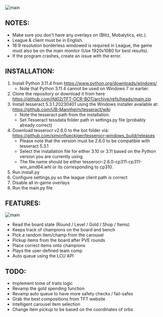 ![main](https://i.imgur.com/roX0N3C.png)

## NOTES:
- Make sure you don't have any overlays on (Blitz, Mobalytics, etc.).
- League & client must be in English.
- 16:9 resolution borderless windowed is required in League, the game must also be on the main monitor (Use 1920x1080 for best results).
- If the program crashes, create an issue with the error.

## INSTALLATION:
1. Install Python 3.11.4 from https://www.python.org/downloads/windows/
   - Note that Python 3.11.4 cannot be used on Windows 7 or earlier.
2. Clone the repository or download it from here https://github.com/jfd02/TFT-OCR-BOT/archive/refs/heads/main.zip
3. Install tesseract 5.3.1.20230401 using the Windows installer available at: https://github.com/UB-Mannheim/tesseract/wiki
   - Note the tesseract path from the installation.
   - Set Tesseract tessdata folder path in settings.py file (probably already correct)
4. Download tesserocr v2.6.0 to the bot folder via: https://github.com/simonflueckiger/tesserocr-windows_build/releases
   - Please note that the version must be 2.6.0 to be compatible with tesseract 5.3.1
   - Select the installation file for either 3.10 or 3.11 based on the Python version you are currently using
   - The file name should be either tesserocr-2.6.0-cp311-cp311-win_amd64.whl or its corresponding to cp310.
5. Run install.py
6. Configure settings.py so the league client path is correct
7. Disable all in-game overlays
8. Run the main.py file

## FEATURES:
![main](https://i.imgur.com/1bXOmag.png)
- Read the board state (Round / Level / Gold / Shop / Items)
- Keeps track of champions on the board and bench
- Pick a random item/champ from the carousel
- Pickup items from the board after PVE rounds
- Place correct items onto champions
- Plays the user-defined team comp
- Auto queue using the LCU API

## TODO:
- Implement tome of traits logic
- Revamp the gold spending function
- Revamp auto queue to have more safety checks / fail-safes
- Grab the best compositions from TFT website
- Intelligent carousel item selection
- Change item pickup to be based on the coordinates of orbs
